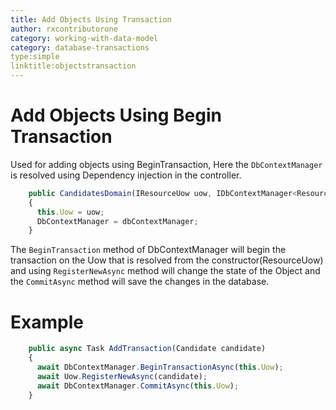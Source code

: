 ```yaml
---
title: Add Objects Using Transaction
author: rxcontributorone
category: working-with-data-model
category: database-transactions
type:simple
linktitle:objectstransaction
---
```

# Add Objects Using Begin Transaction

Used for adding objects using BeginTransaction, Here the `DbContextManager` is resolved using Dependency injection in the controller.  

````js
    public CandidatesDomain(IResourceUow uow, IDbContextManager<ResourceContext> dbContextManager)
    {
      this.Uow = uow;
      DbContextManager = dbContextManager;
    }
````

The `BeginTransaction` method of DbContextManager will begin the transaction on the Uow that is resolved from the constructor(ResourceUow)
and using `RegisterNewAsync` method will change the state of the Object and the `CommitAsync` method will save the changes in the database.

# Example  
````js
    public async Task AddTransaction(Candidate candidate)
    {
      await DbContextManager.BeginTransactionAsync(this.Uow);
      await Uow.RegisterNewAsync(candidate);
      await DbContextManager.CommitAsync(this.Uow);
    }    
````


